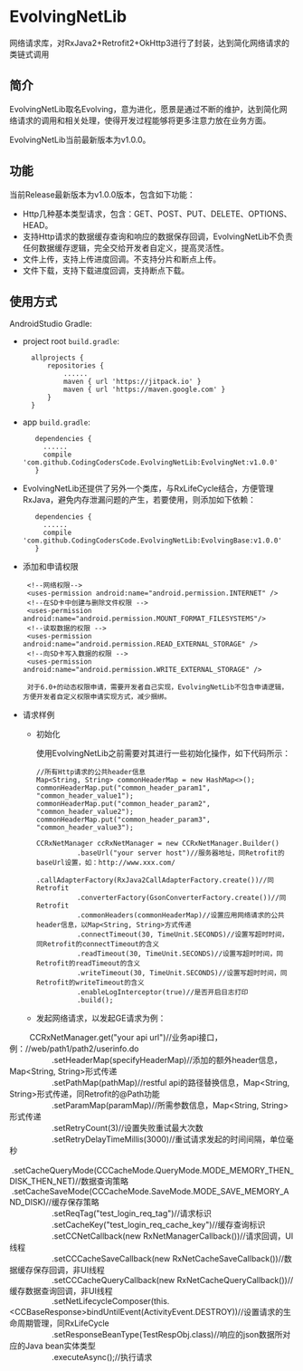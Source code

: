 # EvolvingNetLib
网络请求库，对RxJava2+Retrofit2+OkHttp3进行了封装，达到简化网络请求的类链式调用

简介
----
EvolvingNetLib取名Evolving，意为进化，愿景是通过不断的维护，达到简化网络请求的调用和相关处理，使得开发过程能够将更多注意力放在业务方面。

EvolvingNetLib当前最新版本为v1.0.0。

功能
----
当前Release最新版本为v1.0.0版本，包含如下功能：
 - Http几种基本类型请求，包含：GET、POST、PUT、DELETE、OPTIONS、HEAD。
 - 支持Http请求的数据缓存查询和响应的数据保存回调，EvolvingNetLib不负责任何数据缓存逻辑，完全交给开发者自定义，提高灵活性。
 - 文件上传，支持上传进度回调。不支持分片和断点上传。
 - 文件下载，支持下载进度回调，支持断点下载。
 
 使用方式
 ----
 AndroidStudio Gradle:
  - project root `build.gradle`:
  
          allprojects {
              repositories {
                  ......
                  maven { url 'https://jitpack.io' }
                  maven { url 'https://maven.google.com' }
              }
          }
          
 - app `build.gradle`:
 
          dependencies {
            ......
            compile 'com.github.CodingCodersCode.EvolvingNetLib:EvolvingNet:v1.0.0'
          }

 - EvolvingNetLib还提供了另外一个类库，与RxLifeCycle结合，方便管理RxJava，避免内存泄漏问题的产生，若要使用，则添加如下依赖：
          
          dependencies {
            ......
            compile 'com.github.CodingCodersCode.EvolvingNetLib:EvolvingBase:v1.0.0'
          }
 - 添加和申请权限
 
        <!--网络权限-->
        <uses-permission android:name="android.permission.INTERNET" />
        <!--在SD卡中创建与删除文件权限 -->
        <uses-permission android:name="android.permission.MOUNT_FORMAT_FILESYSTEMS"/>
        <!--读取数据的权限 -->
        <uses-permission android:name="android.permission.READ_EXTERNAL_STORAGE" />
        <!--向SD卡写入数据的权限 -->
        <uses-permission android:name="android.permission.WRITE_EXTERNAL_STORAGE" />
        
        对于6.0+的动态权限申请，需要开发者自己实现，EvolvingNetLib不包含申请逻辑，方便开发者自定义权限申请实现方式，减少捆绑。
        
 - 请求样例

    - 初始化

      使用EvolvingNetLib之前需要对其进行一些初始化操作，如下代码所示：

          //所有Http请求的公共header信息
          Map<String, String> commonHeaderMap = new HashMap<>();
          commonHeaderMap.put("common_header_param1", "common_header_value1");
          commonHeaderMap.put("common_header_param2", "common_header_value2");
          commonHeaderMap.put("common_header_param3", "common_header_value3");
          
          CCRxNetManager ccRxNetManager = new CCRxNetManager.Builder()
                    .baseUrl("your server host")//服务器地址，同Retrofit的baseUrl设置，如：http://www.xxx.com/
                    .callAdapterFactory(RxJava2CallAdapterFactory.create())//同Retrofit
                    .converterFactory(GsonConverterFactory.create())//同Retrofit
                    .commonHeaders(commonHeaderMap)//设置应用网络请求的公共header信息，以Map<String, String>方式传递
                    .connectTimeout(30, TimeUnit.SECONDS)//设置写超时时间，同Retrofit的connectTimeout的含义
                    .readTimeout(30, TimeUnit.SECONDS)//设置写超时时间，同Retrofit的readTimeout的含义
                    .writeTimeout(30, TimeUnit.SECONDS)//设置写超时时间，同Retrofit的writeTimeout的含义
                    .enableLogInterceptor(true)//是否开启日志打印
                    .build();

    - 发起网络请求，以发起GE请求为例：

          CCRxNetManager.<TestRespObj>get("your api url")//业务api接口，例：//web/path1/path2/userinfo.do  
                    .setHeaderMap(specifyHeaderMap)//添加的额外header信息，Map<String, String>形式传递  
                    .setPathMap(pathMap)//restful api的路径替换信息，Map<String, String>形式传递，同Retrofit的@Path功能  
                    .setParamMap(paramMap)//所需参数信息，Map<String, String>形式传递  
                    .setRetryCount(3)//设置失败重试最大次数  
                    .setRetryDelayTimeMillis(3000)//重试请求发起的时间间隔，单位毫秒  
                    .setCacheQueryMode(CCCacheMode.QueryMode.MODE_MEMORY_THEN_DISK_THEN_NET)//数据查询策略  
                    .setCacheSaveMode(CCCacheMode.SaveMode.MODE_SAVE_MEMORY_AND_DISK)//缓存保存策略  
                    .setReqTag("test_login_req_tag")//请求标识  
                    .setCacheKey("test_login_req_cache_key")//缓存查询标识  
                    .setCCNetCallback(new RxNetManagerCallback())//请求回调，UI线程  
                    .setCCCacheSaveCallback(new RxNetCacheSaveCallback())//数据缓存保存回调，非UI线程  
                    .setCCCacheQueryCallback(new RxNetCacheQueryCallback())//缓存数据查询回调，非UI线程  
                    .setNetLifecycleComposer(this.<CCBaseResponse<TestRespObj>>bindUntilEvent(ActivityEvent.DESTROY))//设置请求的生命周期管理，同RxLifeCycle  
                    .setResponseBeanType(TestRespObj.class)//响应的json数据所对应的Java bean实体类型  
                    .executeAsync();//执行请求  

